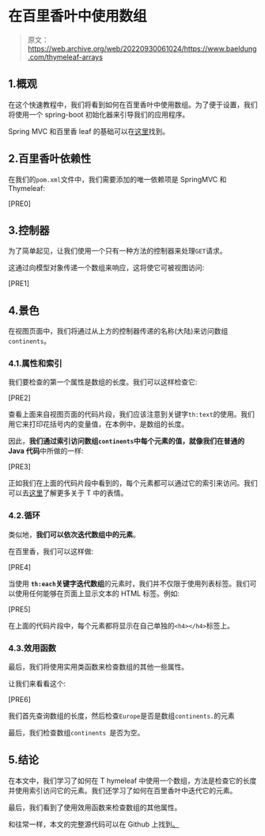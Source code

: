 # 在百里香叶中使用数组

> 原文：<https://web.archive.org/web/20220930061024/https://www.baeldung.com/thymeleaf-arrays>

## 1.概观

在这个快速教程中，我们将看到如何在百里香叶中使用数组。为了便于设置，我们将使用一个 spring-boot 初始化器来引导我们的应用程序。

Spring MVC 和百里香 leaf 的基础可以在[这里](/web/20221208143909/https://www.baeldung.com/thymeleaf-in-spring-mvc)找到。

## 2.百里香叶依赖性

在我们的`pom.xml`文件中，我们需要添加的唯一依赖项是 SpringMVC 和 Thymeleaf:

[PRE0]

## 3.控制器

为了简单起见，让我们使用一个只有一种方法的控制器来处理`GET`请求。

这通过向模型对象传递一个数组来响应，这将使它可被视图访问:

[PRE1]

## 4.景色

在视图页面中，我们将通过从上方的控制器传递的名称(大陆)来访问数组`continents`。

### 4.1.属性和索引

我们要检查的第一个属性是数组的长度。我们可以这样检查它:

[PRE2]

查看上面来自视图页面的代码片段，我们应该注意到关键字`th:text`的使用。我们用它来打印花括号内的变量值，在本例中，是数组的长度。

因此，**我们通过索引访问数组`continents`中每个元素的值，就像我们在普通的 Java 代码**中所做的一样:

[PRE3]

正如我们在上面的代码片段中看到的，每个元素都可以通过它的索引来访问。我们可以去[这里](/web/20221208143909/https://www.baeldung.com/spring-thymeleaf-3-expressions)了解更多关于 T 中的表情。

### 4.2.循环

类似地，**我们可以依次迭代数组中的元素**。

在百里香，我们可以这样做:

[PRE4]

当使用 **`th:each`关键字迭代数组**的元素时，我们并不仅限于使用列表标签。我们可以使用任何能够在页面上显示文本的 HTML 标签。例如:

[PRE5]

在上面的代码片段中，每个元素都将显示在自己单独的`<h4></h4>`标签上。

### 4.3.效用函数

最后，我们将使用实用类函数来检查数组的其他一些属性。

让我们来看看这个:

[PRE6]

我们首先查询数组的长度，然后检查`Europe`是否是数组`continents.`的元素

最后，我们检查数组`continents `是否为空。

## 5.结论

在本文中，我们学习了如何在 T hymeleaf 中使用一个数组，方法是检查它的长度并使用索引访问它的元素。我们还学习了如何在百里香叶中迭代它的元素。

最后，我们看到了使用效用函数来检查数组的其他属性。

和往常一样，本文的完整源代码可以在 Github 上找到[。](https://web.archive.org/web/20221208143909/https://github.com/eugenp/tutorials/tree/master/spring-web-modules/spring-thymeleaf-2)